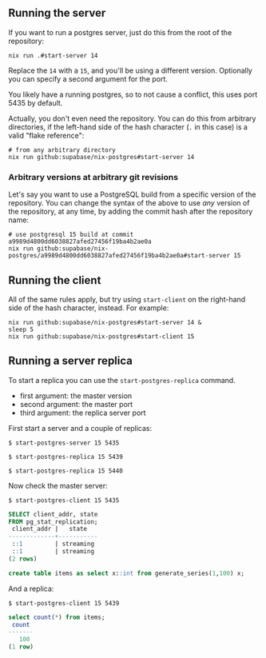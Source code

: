 ## Running the server

If you want to run a postgres server, just do this from the root of the
repository:

```
nix run .#start-server 14
```

Replace the `14` with a `15`, and you'll be using a different version. Optionally you can specify a second argument for the port.

You likely have a running postgres, so to not cause a conflict, this uses port 5435 by default.

Actually, you don't even need the repository. You can do this from arbitrary
directories, if the left-hand side of the hash character (`.` in this case) is a
valid "flake reference":

```
# from any arbitrary directory
nix run github:supabase/nix-postgres#start-server 14
```

### Arbitrary versions at arbitrary git revisions

Let's say you want to use a PostgreSQL build from a specific version of the
repository. You can change the syntax of the above to use _any_ version of the
repository, at any time, by adding the commit hash after the repository name:

```
# use postgresql 15 build at commit a9989d4800dd6038827afed27456f19ba4b2ae0a
nix run github:supabase/nix-postgres/a9989d4800dd6038827afed27456f19ba4b2ae0a#start-server 15
```

## Running the client

All of the same rules apply, but try using `start-client` on the right-hand side
of the hash character, instead. For example:

```
nix run github:supabase/nix-postgres#start-server 14 &
sleep 5
nix run github:supabase/nix-postgres#start-client 15
```

## Running a server replica

To start a replica you can use the `start-postgres-replica` command.

- first argument: the master version
- second argument: the master port
- third argument: the replica server port

First start a server and a couple of replicas:

```
$ start-postgres-server 15 5435

$ start-postgres-replica 15 5439

$ start-postgres-replica 15 5440
```

Now check the master server:

```
$ start-postgres-client 15 5435
```

```sql
SELECT client_addr, state
FROM pg_stat_replication;
 client_addr |   state
-------------+-----------
 ::1         | streaming
 ::1         | streaming
(2 rows)

create table items as select x::int from generate_series(1,100) x;
```

And a replica:

```
$ start-postgres-client 15 5439
```

```sql
select count(*) from items;
 count
-------
   100
(1 row)
```
